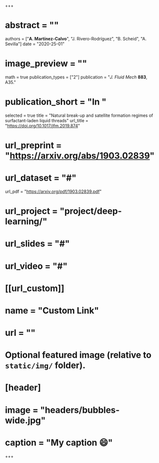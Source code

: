 +++
# abstract = ""
authors = ["**A. Martínez-Calvo**", "J. Rivero-Rodríguez", "B. Scheid", "A. Sevilla"]
date = "2020-25-01"
# image_preview = ""
math = true
publication_types = ["2"]
publication = "_J. Fluid Mech_ **883**, A35."
# publication_short = "In "
selected = true
title = "Natural break-up and satellite formation regimes of surfactant-laden liquid threads"
url_title = "https://doi.org/10.1017/jfm.2019.874"
# url_preprint = "https://arxiv.org/abs/1903.02839"
# url_dataset = "#"
url_pdf = "https://arxiv.org/pdf/1903.02839.pdf"
# url_project = "project/deep-learning/"
# url_slides = "#"
# url_video = "#"

# [[url_custom]]
 # name = "Custom Link"
 # url = ""

# Optional featured image (relative to `static/img/` folder).
# [header]
# image = "headers/bubbles-wide.jpg"
# caption = "My caption :smile:"

+++
